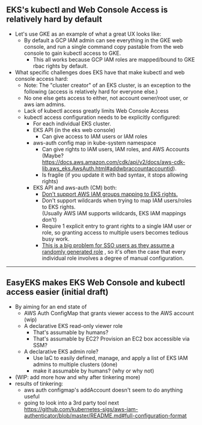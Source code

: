 ## EKS's kubectl and Web Console Access is relatively hard by default
* Let's use GKE as an example of what a great UX looks like:
  * By default a GCP IAM admin can see everything in the GKE web console, and run a single
    command copy pastable from the web console to gain kubectl access to GKE.
    * This all works because GCP IAM roles are mapped/bound to GKE rbac rights by default.
* What specific challenges does EKS have that make kubectl and web console access hard:
  * Note: The "cluster creator" of an EKS cluster, is an exception to the following (access
    is relatively hard for everyone else.)
  * No one else gets access to either, not account owner/root user, or aws iam admins.
  * Lack of kubectl access greatly limits Web Console Access
  * kubectl access configuration needs to be explicitly configured:
    * For each individual EKS cluster.
    * EKS API (in the eks web console)
      * Can give access to IAM users or IAM roles
    * aws-auth config map in kube-system namespace
      * Can give rights to IAM users, IAM roles, and AWS Accounts (Maybe? https://docs.aws.amazon.com/cdk/api/v2/docs/aws-cdk-lib.aws_eks.AwsAuth.html#addwbraccountaccountid).
      * Is fragile (if you update it with bad syntax, it stops allowing rights)
    * EKS API and aws-auth (CM) both:
      * [<u>Don't support AWS IAM groups mapping to EKS rights.</u>](https://github.com/kubernetes-sigs/aws-iam-authenticator/issues/176)
      * Don't support wildcards when trying to map IAM users/roles to EKS rights.  
        (Usually AWS IAM supports wildcards, EKS IAM mappings don't)
      * Require 1 explicit entry to grant rights to a single IAM user or role,
        so granting access to multiple users becomes tedious busy work.
      * [<u>This is a big problem for SSO users as they assume a randomly generated role</u>](https://github.com/aws/containers-roadmap/issues/474)
        , so it's often the case that every individual role involves a degree of manual
        configuration.

---------------------------------------------------------------------------------------------------

## EasyEKS makes EKS Web Console and kubectl access easier (initial draft)
* By aiming for an end state of
  * AWS Auth ConfigMap that grants viewer access to the AWS account (wip)
  * A declarative EKS read-only viewer role
    * That's assumable by humans?
    * That's assumable by EC2? Provision an EC2 box accessible via SSM?
  * A declarative EKS admin role?
    * Use IaC to easily defined, manage, and apply a list of EKS IAM admins to multiple clusters (done)
    * make it assumable by humans? (why or why not)
* (WIP: add more how and why after tinkering more)
* results of tinkering:
  * aws auth configmap's addAccount doesn't seem to do anything useful
  * going to look into a 3rd party tool next
    https://github.com/kubernetes-sigs/aws-iam-authenticator/blob/master/README.md#full-configuration-format
